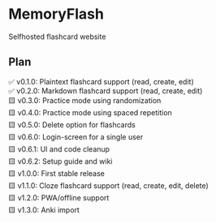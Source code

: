 # MemoryFlash
Selfhosted flashcard website

## Plan
✅ v0.1.0: Plaintext flashcard support (read, create, edit)<br/>
✅ v0.2.0: Markdown flashcard support (read, create, edit)<br/>
🟨 v0.3.0: Practice mode using randomization<br/>
🟨 v0.4.0: Practice mode using spaced repetition<br/>
🟨 v0.5.0: Delete option for flashcards<br/>
🟨 v0.6.0: Login-screen for a single user<br/>
🟨 v0.6.1: UI and code cleanup<br/>
🟨 v0.6.2: Setup guide and wiki<br/>
🟨 v1.0.0: First stable release<br/>
🟨 v1.1.0: Cloze flashcard support (read, create, edit, delete)<br/>
🟨 v1.2.0: PWA/offline support<br/>
🟨 v1.3.0: Anki import<br/>
